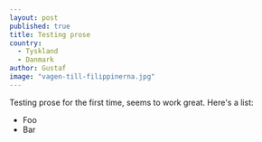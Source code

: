 ```yaml
---
layout: post
published: true
title: Testing prose
country: 
  - Tyskland
  - Danmark
author: Gustaf
image: "vagen-till-filippinerna.jpg"
---
```


Testing prose for the first time, seems to work great. Here's a list:
* Foo
* Bar